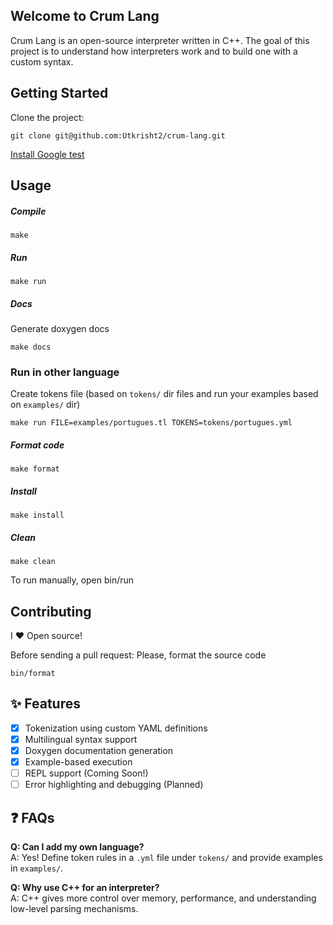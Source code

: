 ## Welcome to Crum Lang

Crum Lang is an open-source interpreter written in C++. The goal of this project is to understand how interpreters work and to build one with a custom syntax.

## Getting Started

Clone the project:

```
git clone git@github.com:Utkrisht2/crum-lang.git
```

[Install Google test](https://code.google.com/p/googletest/)

## Usage

##### Compile

```
make
```

##### Run

```
make run
```

##### Docs

Generate doxygen docs

```
make docs
```

### Run in other language

Create tokens file (based on `tokens/` dir files and run your examples based on `examples/` dir)

```
make run FILE=examples/portugues.tl TOKENS=tokens/portugues.yml
```

##### Format code

```
make format
```

##### Install

```
make install
```

##### Clean

```
make clean
```

To run manually, open bin/run

## Contributing

I :heart: Open source!

Before sending a pull request: Please, format the source code

```
bin/format
```
## ✨ Features

- [x] Tokenization using custom YAML definitions
- [x] Multilingual syntax support
- [x] Doxygen documentation generation
- [x] Example-based execution
- [ ] REPL support (Coming Soon!)
- [ ] Error highlighting and debugging (Planned)

## ❓ FAQs

**Q: Can I add my own language?**  
A: Yes! Define token rules in a `.yml` file under `tokens/` and provide examples in `examples/`.

**Q: Why use C++ for an interpreter?**  
A: C++ gives more control over memory, performance, and understanding low-level parsing mechanisms.



